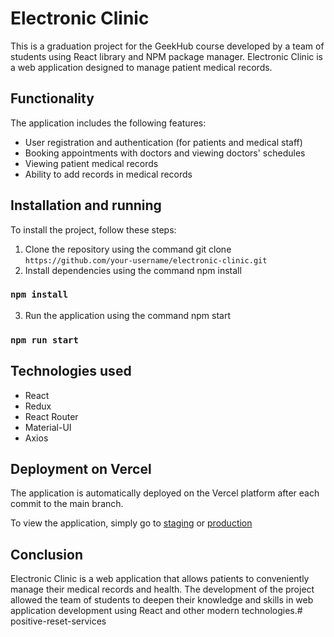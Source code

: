 # Electronic Clinic
This is a graduation project for the GeekHub course developed by a
team of students using React library and NPM package manager.
Electronic Clinic is a web application designed to manage patient medical records.

## Functionality
The application includes the following features:

- User registration and authentication (for patients and medical staff)
- Booking appointments with doctors and viewing doctors' schedules
- Viewing patient medical records
- Ability to add records in medical records

## Installation and running
To install the project, follow these steps:

1. Clone the repository using the command git clone `https://github.com/your-username/electronic-clinic.git`
2. Install dependencies using the command npm install
### `npm install`
3. Run the application using the command npm start
### `npm run start`

## Technologies used
- React
- Redux
- React Router
- Material-UI
- Axios

## Deployment on Vercel
The application is automatically deployed on the Vercel 
platform after each commit to the main branch.

To view the application, simply go to
[staging](https://staging-geekhub-electronic-clinic.vercel.app/)
or [production](https://geekhub-electronic-clinic.vercel.app/)


## Conclusion
Electronic Clinic is a web application that allows patients 
to conveniently manage their medical records and health. The development 
of the project allowed the team of students to deepen their knowledge and
skills in web application development using React and other modern technologies.#   p o s i t i v e - r e s e t - s e r v i c e s  
 